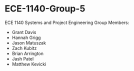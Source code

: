 # ECE-1140-Group-5
ECE 1140 Systems and Project Engineering
Group Members:
- Grant Davis
- Hannah Grigg
- Jason Matuszak
- Zach Kubitz
- Brian Arrington
- Jash Patel
- Matthew Kevicki
